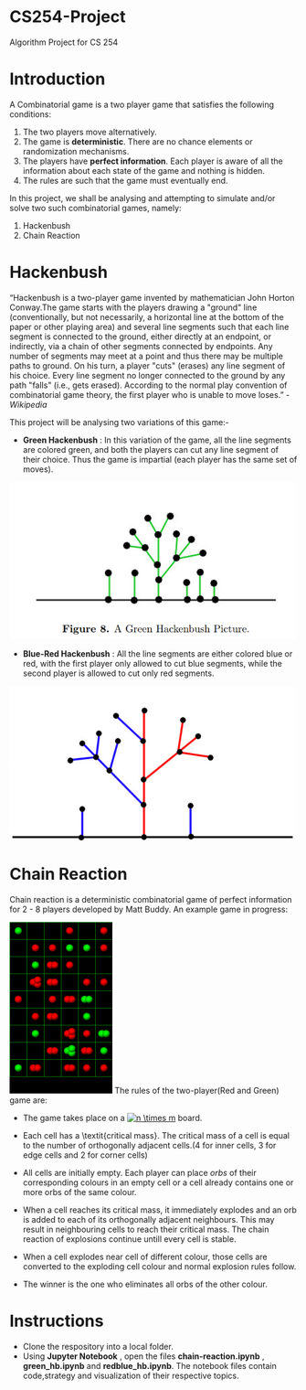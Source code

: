 # CS254-Project
Algorithm Project for CS 254
# Introduction
A Combinatorial game is a two player game that satisfies the following conditions:
1. The two players move alternatively.
2. The game is **deterministic**. There are no chance elements or randomization mechanisms.
3. The players have **perfect information**. Each player is aware of all the information about each state of the game and nothing is hidden.
4. The rules are such that the game must eventually end.

In this project, we shall be analysing and attempting to simulate and/or solve two such combinatorial games, namely:
1. Hackenbush
2. Chain Reaction

# Hackenbush
“Hackenbush is a two-player game invented by mathematician John Horton Conway.The game starts with the players drawing a "ground" line (conventionally, but not necessarily, a horizontal line at the bottom of the paper or other playing area) and several line segments such that each line segment is connected to the ground, either directly at an endpoint, or indirectly, via a chain of other segments connected by endpoints. Any number of segments may meet at a point and thus there may be multiple paths to ground.
On his turn, a player "cuts" (erases) any line segment of his choice. Every line segment no longer connected to the ground by any path "falls" (i.e., gets erased). According to the normal play convention of combinatorial game theory, the first player who is unable to move loses.” - *Wikipedia*  

This project will be analysing two variations of this game:-
* **Green Hackenbush** : In this variation of the game, all the line segments are colored green, and both the players can cut any line segment of their choice. Thus the game is impartial (each player has the same set of moves).
<img src="/document_related/ghb.png" width="500"> 

* **Blue-Red Hackenbush** : All the line segments are either colored blue or red, with the first player only allowed to cut blue segments, while the second player is allowed to cut only red segments.
<img src="/document_related/brhb.png" width="500">

# Chain Reaction
Chain reaction is a deterministic combinatorial game of perfect information for 2 - 8 players developed by Matt Buddy.
An example game in progress:   

<img src="/document_related/cr.png" height="300">
The rules of the two-player(Red and Green) game are:  

* The game takes place on a <a href="http://www.codecogs.com/eqnedit.php?latex=n&space;\times&space;m" target="_blank"><img src="http://latex.codecogs.com/gif.latex?n&space;\times&space;m" title="n \times m" /></a>  board.   

* Each cell has a \textit{critical mass}. The critical mass of a cell is equal to the number of orthogonally adjacent cells.(4 for inner cells, 3 for edge cells and 2 for corner cells)
* All cells are initially empty. Each player can place *orbs* of their corresponding colours in an empty cell or a cell already contains one or more orbs of the same colour.
* When a cell reaches its critical mass, it immediately explodes and an orb is added to each of its orthogonally adjacent neighbours. This may result in neighbouring cells to reach their critical mass. The chain reaction of explosions continue untill every cell is stable.
* When a cell explodes near cell of different colour, those cells are converted to the exploding cell colour and normal explosion rules follow.
* The winner is the one who eliminates all orbs of the other colour. 

# Instructions
* Clone the respository into a local folder.
* Using **Jupyter Notebook** , open the files **chain-reaction.ipynb** , **green_hb.ipynb** and **redblue_hb.ipynb**.
The notebook files contain code,strategy and visualization of their respective topics.
